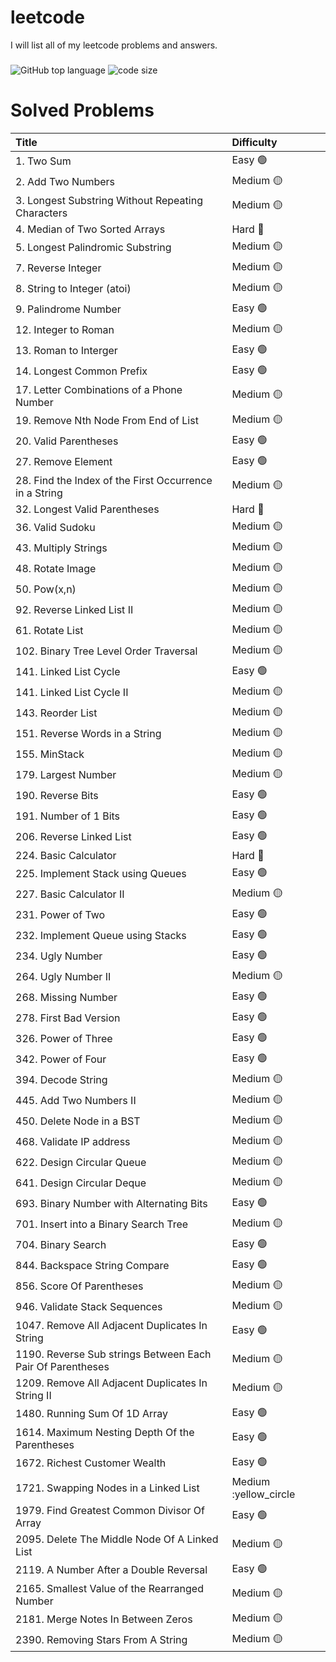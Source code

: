 # leetcode
I will list all of my leetcode problems and answers.
###
![GitHub top language](https://img.shields.io/github/languages/top/aungtunlinn1992/leetcode)
![code size](https://img.shields.io/github/languages/code-size/aungtunlinn1992/leetcode)
# Solved Problems 

| Title            | Difficulty |
|:----------------|:------------|
|1. Two Sum | Easy :green_circle:| 
|2. Add Two Numbers | Medium :yellow_circle:|          
|3. Longest Substring Without Repeating Characters | Medium :yellow_circle:|    
|4. Median of Two Sorted Arrays | Hard :red_circle:| 
|5. Longest Palindromic Substring | Medium :yellow_circle:|
|7. Reverse Integer | Medium :yellow_circle:|
|8. String to Integer (atoi) | Medium :yellow_circle:|
|9. Palindrome Number | Easy :green_circle:|       
|12. Integer to Roman | Medium :yellow_circle:| 
|13. Roman to Interger | Easy :green_circle:|      
|14. Longest Common Prefix | Easy :green_circle:|
|17. Letter Combinations of a Phone Number | Medium :yellow_circle:|
|19. Remove Nth Node From End of List | Medium :yellow_circle:|
|20. Valid Parentheses | Easy :green_circle:|
|27. Remove Element | Easy :green_circle:|
|28. Find the Index of the First Occurrence in a String | Medium :yellow_circle:|
|32. Longest Valid Parentheses | Hard :red_circle:|
|36. Valid Sudoku | Medium :yellow_circle:|
|43. Multiply Strings | Medium :yellow_circle:|
|48. Rotate Image | Medium :yellow_circle:|
|50. Pow(x,n) | Medium :yellow_circle:|
|92. Reverse Linked List II | Medium :yellow_circle:|
|61. Rotate List | Medium :yellow_circle:|
|102. Binary Tree Level Order Traversal | Medium :yellow_circle:|
|141. Linked List Cycle | Easy :green_circle:|
|141. Linked List Cycle II | Medium :yellow_circle:|
|143. Reorder List | Medium :yellow_circle:|
|151. Reverse Words in a String | Medium :yellow_circle:|
|155. MinStack | Medium :yellow_circle:|
|179. Largest Number | Medium :yellow_circle:|
|190. Reverse Bits | Easy :green_circle:|
|191. Number of 1 Bits | Easy :green_circle:|
|206. Reverse Linked List | Easy :green_circle:|
|224. Basic Calculator | Hard :red_circle:|
|225. Implement Stack using Queues | Easy :green_circle:|
|227. Basic Calculator II | Medium :yellow_circle:|
|231. Power of Two | Easy :green_circle:|
|232. Implement Queue using Stacks | Easy :green_circle:|
|234. Ugly Number | Easy :green_circle:|
|264. Ugly Number II | Medium :yellow_circle:|
|268. Missing Number | Easy :green_circle:|
|278. First Bad Version | Easy :green_circle:|
|326. Power of Three | Easy :green_circle:|
|342. Power of Four | Easy :green_circle:|
|394. Decode String | Medium :yellow_circle:|
|445. Add Two Numbers II | Medium :yellow_circle:|
|450. Delete Node in a BST | Medium :yellow_circle:|
|468. Validate IP address | Medium :yellow_circle:|
|622. Design Circular Queue | Medium :yellow_circle:|
|641. Design Circular Deque | Medium :yellow_circle:|
|693. Binary Number with Alternating Bits | Easy :green_circle:|
|701. Insert into a Binary Search Tree | Medium :yellow_circle:|
|704. Binary Search | Easy :green_circle:|
|844. Backspace String Compare | Easy :green_circle:|
|856. Score Of Parentheses | Medium :yellow_circle:|
|946. Validate Stack Sequences | Medium :yellow_circle:|
|1047. Remove All Adjacent Duplicates In String | Easy :green_circle:|
|1190. Reverse Sub strings Between Each Pair Of Parentheses | Medium :yellow_circle:| 
|1209. Remove All Adjacent Duplicates In String II | Medium :yellow_circle:|
|1480. Running Sum Of 1D Array | Easy :green_circle:|
|1614. Maximum Nesting Depth Of the Parentheses | Easy :green_circle:|
|1672. Richest Customer Wealth | Easy :green_circle:|
|1721. Swapping Nodes in a Linked List | Medium :yellow_circle|
|1979. Find Greatest Common Divisor Of Array | Easy :green_circle:|
|2095. Delete The Middle Node Of A Linked List | Medium :yellow_circle:|
|2119. A Number After a Double Reversal | Easy :green_circle:|
|2165. Smallest Value of the Rearranged Number | Medium :yellow_circle:|
|2181. Merge Notes In Between Zeros | Medium :yellow_circle:|
|2390. Removing Stars From A String | Medium :yellow_circle:|
